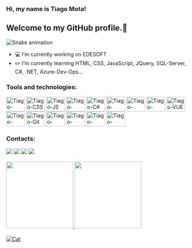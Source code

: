 ### Hi, my name is Tiago Mota!
## Welcome to my GitHub profile.👋
![Snake animation](https://github.com/Tiago-Mota09/Tiago-Mota09/blob/output/github-contribution-grid-snake.svg)
<br>

- 💻 I’m currently working on EDESOFT
- ✏️ I’m currently learning HTML, CSS, JavaScript, JQuery, SQL-Server, C#, .NET, Azure-Dev-Ops...

<div>
<h3>Tools and technologies:</h3>
<div style="display: inline-block">
<img align="center" alt="Tiago-HTML" height="40" width="50" src="https://cdn.jsdelivr.net/gh/devicons/devicon/icons/html5/html5-original.svg" />
<img align="center" alt="Tiago-CSS" height="40" width="50" src="https://cdn.jsdelivr.net/gh/devicons/devicon/icons/css3/css3-original.svg" />
<img align="center" alt="Tiago-JS" height="40" width="50" src="https://cdn.jsdelivr.net/gh/devicons/devicon/icons/javascript/javascript-original.svg" />
<img align="center" alt="Tiago-JQuery" height="40" width="50" src="https://cdn.jsdelivr.net/gh/devicons/devicon/icons/jquery/jquery-original.svg" />
<img align="center" alt="Tiago-C#" height="40" width="50" src="https://cdn.jsdelivr.net/gh/devicons/devicon/icons/csharp/csharp-original.svg" />
<img align="center" alt="Tiago-DNet" height="40" width="50" src="https://cdn.jsdelivr.net/gh/devicons/devicon/icons/dotnetcore/dotnetcore-original.svg" />
<img align="center" alt="Tiago-VCode" height="40" width="50" src="https://cdn.jsdelivr.net/gh/devicons/devicon/icons/vscode/vscode-original.svg" />
<img align="center" alt="Tiago-VStudio" height="40" width="50" src="https://cdn.jsdelivr.net/gh/devicons/devicon/icons/visualstudio/visualstudio-plain.svg" />
<img align="center" alt="Tiago-VUE" height="40" width="50" src="https://cdn.jsdelivr.net/gh/devicons/devicon/icons/vuejs/vuejs-original.svg" />
<img align="center" alt="Tiago-Azure" height="40" width="50" src="https://cdn.jsdelivr.net/gh/devicons/devicon/icons/azure/azure-original.svg" />
<img align="center" alt="Tiago-Git" height="40" width="50" src="https://cdn.jsdelivr.net/gh/devicons/devicon/icons/git/git-original.svg" />
<img align="center" alt="Tiago-GitHub" height="40" width="50" src="https://cdn.jsdelivr.net/gh/devicons/devicon/icons/github/github-original.svg" />
<img align="center" alt="Tiago-Trello" height="40" width="50" src="https://cdn.jsdelivr.net/gh/devicons/devicon/icons/trello/trello-plain.svg" />
<img align="center" alt="Tiago-SqlServer" height="40" width="50" src="https://cdn.jsdelivr.net/gh/devicons/devicon/icons/microsoftsqlserver/microsoftsqlserver-plain.svg" />
<img align="center" alt="Tiago-MySql" height="40" width="50" src="https://cdn.jsdelivr.net/gh/devicons/devicon/icons/mysql/mysql-original.svg" />
</div>
    
<h3>Contacts:</h3>  
<a href = "mailto:tiagodiggermota@gmail.com"><img src="https://img.shields.io/badge/Gmail-D14836?style=for-the-badge&logo=gmail&logoColor=white" target="_blank"></a>
<a href="https://www.linkedin.com/in/tiago-mota-2a161a164/" target="_blank"><img src="https://img.shields.io/badge/-LinkedIn-%230077B5?style=for-the-badge&logo=linkedin&logoColor=white" target="_blank"></a>
<a href="https://www.instagram.com/tiago_mota.art/" target="_blank"><img src="https://img.shields.io/badge/-Instagram-%23E4405F?style=for-the-badge&logo=instagram&logoColor=white" target="_blank"></a>
<a href="https://www.instagram.com/tiago.mota.photo.art/" target="_blank"><img src="https://img.shields.io/badge/-Instagram-%23E4405F?style=for-the-badge&logo=instagram&logoColor=white" target="_blank"></a>
<br><br>
  
<a href="https://github.com/Tiago-Mota09">
<img height="180em" src="https://github-readme-stats.vercel.app/api?username=Tiago-Mota09&show_icons=true&theme=dracula&include_all_commits=true&count_private=true"/>
<img height="180em" src="https://github-readme-stats.vercel.app/api/top-langs/?username=Tiago-Mota09&layout=compact&langs_count=7&theme=dracula"/>
</div>
<br>
  


<img alt="Cat" src="https://c.tenor.com/rMxNr07CxSMAAAAC/cat-crazy-cat.gif" />
</div>

